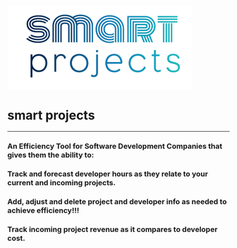 ![alt text](./src/images/long-logo-smart-projects.png)

# smart projects
---
### An Efficiency Tool for Software Development Companies that gives them the ability to:
### Track and forecast developer hours as they relate to your current and incoming projects.
### Add, adjust and delete project and developer info as needed to achieve efficiency!!!
### Track incoming project revenue as it compares to developer cost.
